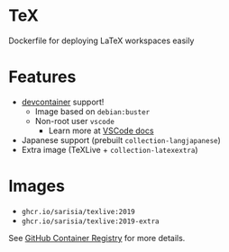 # TeX

Dockerfile for deploying LaTeX workspaces easily

# Features

- [devcontainer](https://code.visualstudio.com/docs/remote/containers) support!
  - Image based on `debian:buster`
  - Non-root user `vscode`
    - Learn more at [VSCode docs](https://code.visualstudio.com/docs/remote/containers-advanced#_adding-a-nonroot-user-to-your-dev-container)
- Japanese support (prebuilt `collection-langjapanese`)
- Extra image (TeXLive + `collection-latexextra`)

# Images

- `ghcr.io/sarisia/texlive:2019`
- `ghcr.io/sarisia/texlive:2019-extra`

See [GitHub Container Registry](https://github.com/users/sarisia/packages/container/package/texlive) for more details.
